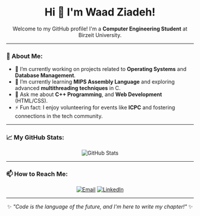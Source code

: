 <div align="center">
  <h1>
    Hi 👋 I'm Waad Ziadeh!
  </h1>
  <p>
    Welcome to my GitHub profile! I'm a <strong>Computer Engineering Student</strong> at Birzeit University.
  </p>
</div>

---

### 🌟 About Me:
- 🔭 I’m currently working on projects related to **Operating Systems** and **Database Management**.  
- 🌱 I’m currently learning **MIPS Assembly Language** and exploring advanced **multithreading techniques** in C.  
- 💬 Ask me about **C++ Programming**, and **Web Development** (HTML/CSS).  
- ⚡ Fun fact: I enjoy volunteering for events like **ICPC** and fostering connections in the tech community.  

---

### 📈 My GitHub Stats:
<div align="center">
  <img src="https://github-readme-stats.vercel.app/api?username=WaadZiadeh&show_icons=true&theme=radical" alt="GitHub Stats" />
</div>

---

### 📫 How to Reach Me:
<div align="center">
  <a href="mailto:waadziadah@.com"><img src="https://img.shields.io/badge/Email-D14836?style=for-the-badge&logo=gmail&logoColor=white" alt="Email"></a>
  <a href="linkedin.com/in/waad-ziadeh-8484a0262"><img src="https://img.shields.io/badge/LinkedIn-0077B5?style=for-the-badge&logo=linkedin&logoColor=white" alt="LinkedIn"></a>

  
</div>

---

<div align="center">
  ✨ <em>"Code is the language of the future, and I'm here to write my chapter!"</em> ✨
</div>
